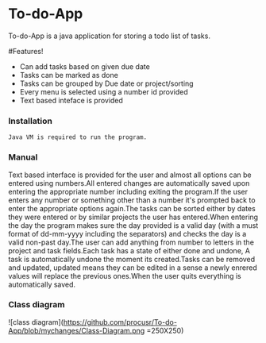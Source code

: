 
# To-do-App
To-do-App is a java application for storing a todo list of tasks.

#Features!

  - Can add tasks based on given due date
  - Tasks can be  marked as done
  - Tasks can be grouped by Due date or project/sorting
  - Every menu is selected using a number id provided 
  - Text based inteface is provided
  
### Installation
    Java VM is required to run the program.
    

### Manual

Text based interface is provided for the user and almost all options can be entered using numbers.All entered changes are automatically saved upon entering the appropriate number including exiting the program.If the user enters any number or something other than a number it's prompted back to enter the appropriate options again.The tasks can be sorted either by dates they were entered or by similar projects the user has entered.When entering the day the program makes sure the day provided is a valid day (with a must format of dd-mm-yyyy including the separators) and checks the day is a valid non-past day.The user can add anything from number to letters in the project and task fields.Each task has a state of either done and undone, A task is automatically undone the moment its created.Tasks can be removed and updated, updated means they can be edited in a sense a newly enrered values will replace the previous ones.When the user quits everything is automatically saved.


### Class diagram
![class diagram](https://github.com/procusr/To-do-App/blob/mychanges/Class-Diagram.png =250X250)
